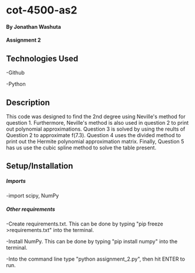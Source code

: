 # cot-4500-as2

#### By **Jonathan Washuta**

#### Assignment 2

## Technologies Used

-Github

-Python

## Description
This code was designed to find the 2nd degree using Neville's method for question 1. Furthermore, Neville's method is also used in question 2 to print out polynomial approximations. Question 3 is solved by using the reults of Question 2 to approximate f(7.3). Question 4 uses the divided method to print out the Hermite polynomial approximation matrix. Finally, Question 5 has us use the cubic spline method to solve the table present.

## Setup/Installation
##### Imports
-import scipy, NumPy

##### Other requirements
-Create requirements.txt. This can be done by typing "pip freeze >requirements.txt" into the terminal.

-Install NumPy. This can be done by typing "pip install numpy" into the terminal.

-Into the command line type
"python assignment_2.py", then hit ENTER to run.
